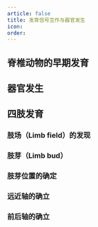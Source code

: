 ```yaml
---
article: false
title: 发育信号互作与器官发生
icon: 
order:
---
```

## 脊椎动物的早期发育
## 器官发生

## 四肢发育
### 肢场（Limb field）的发现

### 肢芽（Limb bud）
### 肢芽位置的确定
### 远近轴的确立
### 前后轴的确立